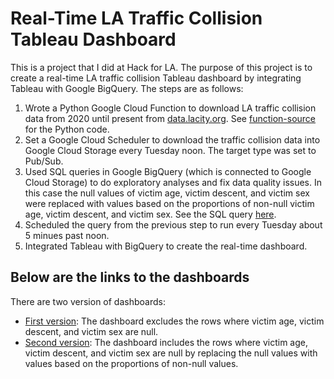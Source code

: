 # Real-Time LA Traffic Collision Tableau Dashboard

This is a project that I did at Hack for LA. The purpose of this project is to create a real-time LA traffic collision Tableau dashboard by integrating Tableau with Google BigQuery. The steps are as follows:
1. Wrote a Python Google Cloud Function to download LA traffic collision data from 2020 until present from [data.lacity.org](https://data.lacity.org/Public-Safety/Traffic-Collision-Data-from-2010-to-Present/d5tf-ez2w). See [function-source](https://github.com/susanklm/Real-Time_LA_Traffic_Tableau_Dashboard/tree/main/function-source) for the Python code.
2. Set a Google Cloud Scheduler to download the traffic collision data into Google Cloud Storage every Tuesday noon. The target type was set to Pub/Sub.
3. Used SQL queries in Google BigQuery (which is connected to Google Cloud Storage) to do exploratory analyses and fix data quality issues. In this case the null values of victim age, victim descent, and victim sex were replaced with values based on the proportions of non-null victim age, victim descent, and victim sex. See the SQL query [here](https://console.cloud.google.com/bigquery?sq=80051879961:67e7eb9370ac4514b02333b3896a87ca).  
4. Scheduled the query from the previous step to run every Tuesday about 5 minues past noon. 
5. Integrated Tableau with BigQuery to create the real-time dashboard.

## Below are the links to the dashboards
There are two version of dashboards:
- [First version](https://public.tableau.com/app/profile/susan.kolim/viz/la_traffic_2020_realtime/LATraffic?publish=yes): The dashboard excludes the rows where victim age, victim descent, and victim sex are null.
- [Second version](https://public.tableau.com/app/profile/susan.kolim/viz/la_traffic_2020_realtime_v2/LATraffic): The dashboard includes the rows where victim age, victim descent, and victim sex are null by replacing the null values with values based on the proportions of non-null values. 
